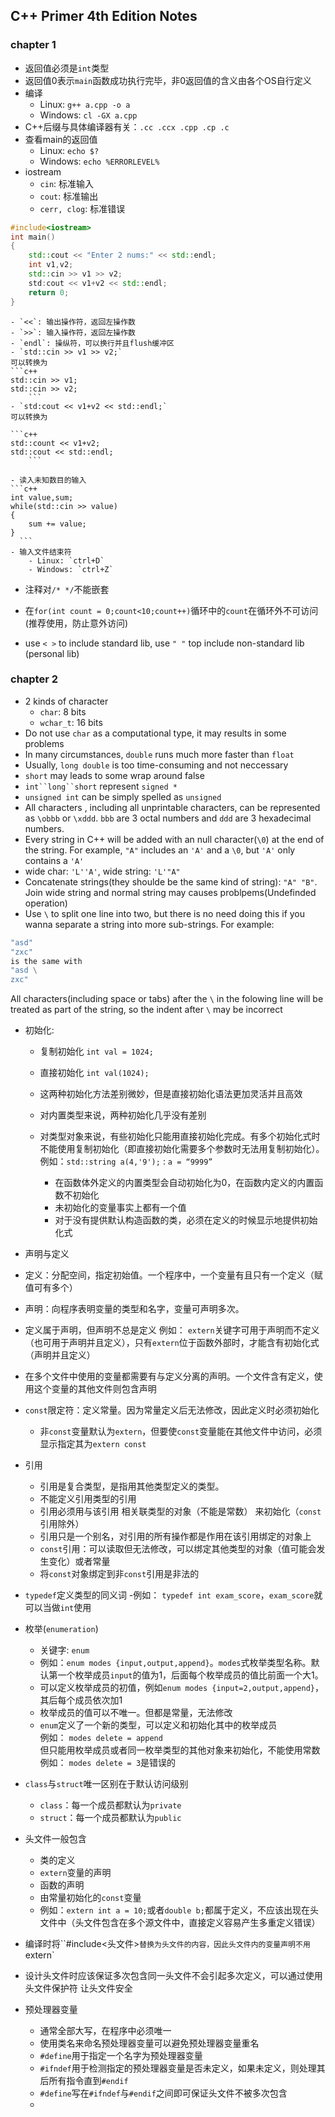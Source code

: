 ## C++ Primer 4th Edition Notes

### chapter 1

- 返回值必须是`int`类型
- 返回值0表示`main`函数成功执行完毕，非0返回值的含义由各个OS自行定义
- 编译
	- Linux: `g++ a.cpp -o a`
	- Windows: `cl -GX a.cpp`
- C++后缀与具体编译器有关：`.cc .ccx .cpp .cp .c`
- 查看main的返回值
	- Linux: `echo $?`
	- Windows: `echo %ERRORLEVEL%`
- iostream
	- `cin`: 标准输入
	- `cout`: 标准输出
	- `cerr, clog`: 标准错误
```c++
#include<iostream>
int main()
{
	std::cout << "Enter 2 nums:" << std::endl;
    int v1,v2;
    std::cin >> v1 >> v2;
    std:cout << v1+v2 << std::endl;
    return 0;
}
```
	- `<<`: 输出操作符，返回左操作数
	- `>>`: 输入操作符，返回左操作数
	- `endl`: 操纵符，可以换行并且flush缓冲区
    - `std::cin >> v1 >> v2;`
    可以转换为
    ```c++
    std::cin >> v1;
    std::cin >> v2;
		```
    - `std:cout << v1+v2 << std::endl;`
    可以转换为

    ```c++
    std::count << v1+v2;
    std::cout << std::endl;
		```

    - 读入未知数目的输入
    ```c++
    int value,sum;
    while(std::cin >> value)
    {
    	sum += value;
    }   
	  ```
	- 输入文件结束符
		- Linux: `ctrl+D`
		- Windows: `ctrl+Z`
- 注释对`/* */`不能嵌套
- 在`for(int count = 0;count<10;count++)`循环中的`count`在循环外不可访问(推荐使用，防止意外访问)

-  use `< >` to include standard lib, use `" "` top include non-standard lib (personal lib)

### chapter 2

- 2 kinds of character
    -  `char`: 8 bits
    - `wchar_t`: 16 bits
- Do not use `char` as a computational type, it may results in some problems
- In many circumstances, `double` runs much more faster than `float`
- Usually, `long double` is too time-consuming and not neccessary
- `short` may leads to some wrap around false
- `int``long``short` represent `signed *`
- `unsigned int` can be simply spelled as `unsigned`
- All characters , including all unprintable characters, can be represented as `\obbb` or `\xddd`. `bbb` are 3 octal numbers and `ddd` are 3 hexadecimal numbers.
-  Every string in C++ will be added with an null character(`\0`) at the end of the string. For example, `"A"` includes an `'A'` and a `\0`, but `'A'` only contains a `'A'`
- wide char: `'L''A'`, wide string: `'L'"A"`
- Concatenate strings(they shoulde be the same kind of string): `"A" "B"`. Join wide string and normal string may causes problpems(Undefinded operation)
- Use `\` to split one line into two, but there is no need doing this if you wanna separate a string into more sub-strings. For example:
``` c++
"asd"
"zxc"
is the same with
"asd \
zxc"
```
All characters(including space or tabs) after the `\` in the folowing line will be treated as part of the string, so the indent after `\` may be incorrect

- 初始化:
	- 复制初始化 `int val = 1024;`
	- 直接初始化 `int val(1024);`
	- 这两种初始化方法差别微妙，但是直接初始化语法更加灵活并且高效
	- 对内置类型来说，两种初始化几乎没有差别

  - 对类型对象来说，有些初始化只能用直接初始化完成。有多个初始化式时不能使用复制初始化（即直接初始化需要多个参数时无法用复制初始化）。
	例如：`std::string a(4,'9');` : `a = “9999”`
	- 在函数体外定义的内置类型会自动初始化为0，在函数内定义的内置函数不初始化
	- 未初始化的变量事实上都有一个值
	- 对于没有提供默认构造函数的类，必须在定义的时候显示地提供初始化式
- 声明与定义
 - 定义：分配空间，指定初始值。一个程序中，一个变量有且只有一个定义（赋值可有多个）
 - 声明：向程序表明变量的类型和名字，变量可声明多次。
 - 定义属于声明，但声明不总是定义
 例如：
 `extern`关键字可用于声明而不定义（也可用于声明并且定义），只有`extern`位于函数外部时，才能含有初始化式（声明并且定义）
 - 在多个文件中使用的变量都需要有与定义分离的声明。一个文件含有定义，使用这个变量的其他文件则包含声明

- `const`限定符：定义常量。因为常量定义后无法修改，因此定义时必须初始化
	- 非`const`变量默认为`extern`，但要使`const`变量能在其他文件中访问，必须显示指定其为`extern const`
- 引用
	- 引用是复合类型，是指用其他类型定义的类型。
	- 不能定义引用类型的引用
	- 引用必须用与该引用 相关联类型的对象（不能是常数） 来初始化（`const`引用除外）
	- 引用只是一个别名，对引用的所有操作都是作用在该引用绑定的对象上
	- `const`引用：可以读取但无法修改，可以绑定其他类型的对象（值可能会发生变化）或者常量
	- 将`const`对象绑定到非`const`引用是非法的


- `typedef`定义类型的同义词
	-例如： `typedef int exam_score`，`exam_score`就可以当做`int`使用

- 枚举(`enumeration`)
	- 关键字: `enum`
	- 例如：`enum modes {input,output,append}`。`modes`式枚举类型名称。默认第一个枚举成员`input`的值为1，后面每个枚举成员的值比前面一个大1。
	- 可以定义枚举成员的初值，例如`enum modes {input=2,output,append}`，其后每个成员依次加1
	- 枚举成员的值可以不唯一。但都是常量，无法修改
	- `enum`定义了一个新的类型，可以定义和初始化其中的枚举成员<br>
	例如： `modes delete = append`<br>
	但只能用枚举成员或者同一枚举类型的其他对象来初始化，不能使用常数<br>
	例如： `modes delete = 3`是错误的

- `class`与`struct`唯一区别在于默认访问级别
	- `class`：每一个成员都默认为`private`
	- `struct`：每一个成员都默认为`public`

- 头文件一般包含
	- 类的定义
	- `extern`变量的声明
	- 函数的声明
	- 由常量初始化的`const`变量
	- 例如：`extern int a = 10;`或者`double b;`都属于定义，不应该出现在头文件中（头文件包含在多个源文件中，直接定义容易产生多重定义错误）
- 编译时将``#include<头文件>`替换为头文件的内容，因此头文件内的变量声明不用`extern`

- 设计头文件时应该保证多次包含同一头文件不会引起多次定义，可以通过使用 头文件保护符 让头文件安全

- 预处理器变量
	- 通常全部大写，在程序中必须唯一
	- 使用类名来命名预处理器变量可以避免预处理器变量重名
	- `#define`用于指定一个名字为预处理器变量
	- `#ifndef`用于检测指定的预处理器变量是否未定义，如果未定义，则处理其后所有指令直到`#endif`
	- `#define`写在`#ifndef`与`#endif`之间即可保证头文件不被多次包含
	-
